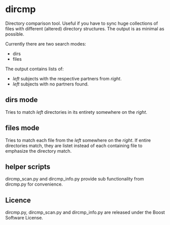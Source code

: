 # dircmp

Directory comparison tool. Useful if you have to sync huge collections of files with different (altered) directory structures. The output is as minimal as possible.

Currently there are two search modes:
* dirs
* files

The output contains lists of:
* _left_ subjects with the respective partners from _right_. 
* _left_ subjects with no partners found.

## dirs mode

Tries to match _left_ directories in its entirety somewhere on the _right_.

## files mode

Tries to match each file from the _left_ somewhere on the _right_.
If entire directories match, they are listet instead of each containing file
to emphasize the directory match.

## helper scripts

dircmp_scan.py and dircmp_info.py provide sub functionality from dircmp.py for convenience.

## Licence

dircmp.py, dircmp_scan.py and dircmp_info.py are released under the Boost Software License.
